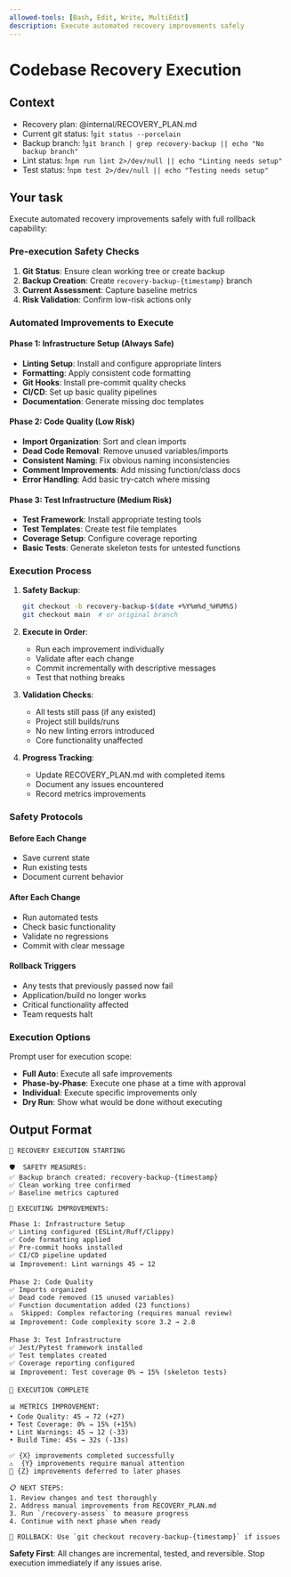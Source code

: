 ```yaml
---
allowed-tools: [Bash, Edit, Write, MultiEdit]
description: Execute automated recovery improvements safely
---
```


# Codebase Recovery Execution

## Context
- Recovery plan: @internal/RECOVERY_PLAN.md
- Current git status: !`git status --porcelain`
- Backup branch: !`git branch | grep recovery-backup || echo "No backup branch"`
- Lint status: !`npm run lint 2>/dev/null || echo "Linting needs setup"`
- Test status: !`npm test 2>/dev/null || echo "Testing needs setup"`

## Your task
Execute automated recovery improvements safely with full rollback capability:

### Pre-execution Safety Checks
1. **Git Status**: Ensure clean working tree or create backup
2. **Backup Creation**: Create `recovery-backup-{timestamp}` branch
3. **Current Assessment**: Capture baseline metrics
4. **Risk Validation**: Confirm low-risk actions only

### Automated Improvements to Execute

#### Phase 1: Infrastructure Setup (Always Safe)
- **Linting Setup**: Install and configure appropriate linters
- **Formatting**: Apply consistent code formatting
- **Git Hooks**: Install pre-commit quality checks
- **CI/CD**: Set up basic quality pipelines
- **Documentation**: Generate missing doc templates

#### Phase 2: Code Quality (Low Risk)
- **Import Organization**: Sort and clean imports
- **Dead Code Removal**: Remove unused variables/imports
- **Consistent Naming**: Fix obvious naming inconsistencies
- **Comment Improvements**: Add missing function/class docs
- **Error Handling**: Add basic try-catch where missing

#### Phase 3: Test Infrastructure (Medium Risk)
- **Test Framework**: Install appropriate testing tools
- **Test Templates**: Create test file templates
- **Coverage Setup**: Configure coverage reporting
- **Basic Tests**: Generate skeleton tests for untested functions

### Execution Process
1. **Safety Backup**:
   ```bash
   git checkout -b recovery-backup-$(date +%Y%m%d_%H%M%S)
   git checkout main  # or original branch
   ```

2. **Execute in Order**:
   - Run each improvement individually
   - Validate after each change
   - Commit incrementally with descriptive messages
   - Test that nothing breaks

3. **Validation Checks**:
   - All tests still pass (if any existed)
   - Project still builds/runs
   - No new linting errors introduced
   - Core functionality unaffected

4. **Progress Tracking**:
   - Update RECOVERY_PLAN.md with completed items
   - Document any issues encountered
   - Record metrics improvements

### Safety Protocols

#### Before Each Change
- Save current state
- Run existing tests
- Document current behavior

#### After Each Change  
- Run automated tests
- Check basic functionality
- Validate no regressions
- Commit with clear message

#### Rollback Triggers
- Any tests that previously passed now fail
- Application/build no longer works
- Critical functionality affected
- Team requests halt

### Execution Options
Prompt user for execution scope:
- **Full Auto**: Execute all safe improvements
- **Phase-by-Phase**: Execute one phase at a time with approval
- **Individual**: Execute specific improvements only
- **Dry Run**: Show what would be done without executing

## Output Format
```
🔧 RECOVERY EXECUTION STARTING

🛡️  SAFETY MEASURES:
✅ Backup branch created: recovery-backup-{timestamp}
✅ Clean working tree confirmed
✅ Baseline metrics captured

🚀 EXECUTING IMPROVEMENTS:

Phase 1: Infrastructure Setup
✅ Linting configured (ESLint/Ruff/Clippy)
✅ Code formatting applied  
✅ Pre-commit hooks installed
✅ CI/CD pipeline updated
📊 Improvement: Lint warnings 45 → 12

Phase 2: Code Quality  
✅ Imports organized
✅ Dead code removed (15 unused variables)
✅ Function documentation added (23 functions)
⚠️  Skipped: Complex refactoring (requires manual review)
📊 Improvement: Code complexity score 3.2 → 2.8

Phase 3: Test Infrastructure
✅ Jest/Pytest framework installed
✅ Test templates created
✅ Coverage reporting configured
📊 Improvement: Test coverage 0% → 15% (skeleton tests)

🎯 EXECUTION COMPLETE

📊 METRICS IMPROVEMENT:
• Code Quality: 45 → 72 (+27)
• Test Coverage: 0% → 15% (+15%)
• Lint Warnings: 45 → 12 (-33)
• Build Time: 45s → 32s (-13s)

✅ {X} improvements completed successfully
⚠️  {Y} improvements require manual attention
🔄 {Z} improvements deferred to later phases

📋 NEXT STEPS:
1. Review changes and test thoroughly
2. Address manual improvements from RECOVERY_PLAN.md
3. Run `/recovery-assess` to measure progress
4. Continue with next phase when ready

🛟 ROLLBACK: Use `git checkout recovery-backup-{timestamp}` if issues
```

**Safety First**: All changes are incremental, tested, and reversible. Stop execution immediately if any issues arise.